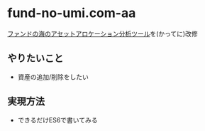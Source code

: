 # fund-no-umi.com-aa
[ファンドの海のアセットアロケーション分析ツール](http://guide.fund-no-umi.com/tools/aa.html)を(かってに)改修


## やりたいこと
- 資産の追加/削除をしたい

## 実現方法
- できるだけES6で書いてみる
